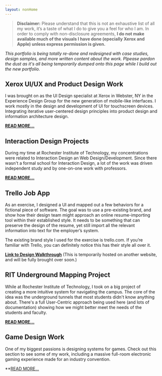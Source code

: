 ```yaml
---
layout: nonHome
---
```


>**Disclaimer:** Please understand that this is not an exhaustive list of all my work, it’s a taste of what I do to give you a feel for who I am. In order to comply with non-disclosure agreements, __I do not make available much of the visuals I have done (epecially Xerox and Apple) unless express permission is given.__

*This portfolio is being totally re-done and redesigned with case studies, design samples, and more written content about the work. Plpease pardon the dust as it's all being temporarily dumped onto this page while I build out the new portfolio.*

## Xerox UI/UX and Product Design Work

I was brought on as the UI Design specialist at Xerox in Webster, NY in the Experience Design Group for the new generation of mobile-like interfaces. I work mostly in the design and development of UI for touchscreen devices. Integrating iterative user-centered design principles into product design and information architecture design.

**[READ MORE...](xerox)**

## Interaction Design Projects

During my time at Rochester Institute of Technology, my concentrations were related to Interaction Design an Web Design/Development. Since there wasn't a formal school for Interaction Design, a lot of the work was driven independent study and by one-on-one work with professors.

**[READ MORE...](IxD)**

## Trello Job App

As an exercise, I designed a UI and mapped out a few behaviors for a fictional piece of software. The goal was to use a pre-existing brand, and show how their design team might approach an online resume-importing tool within their established style. It needs to be something that can preserve the design of the resume, yet still import all the relevant information into text for the employer’s system.

The existing brand style I used for the exercise is trello.com. If you’re familiar with Trello, you can definitely notice this has their style all over it.

**[Link to Design Walkthrough](http://www.davidsutton.net/portfolio/trello-resume-importer/)**
(This is temporarily hosted on another website, and will be fully brought over soon.)

## RIT Underground Mapping Project

While at Rochester Institute of Technology, I took on a big project of creating a more intuitive system for navigating the campus. The core of the idea was the underground tunnels that most students didn't know anything about. There's a full User-Centric approach being used here (and lots of documentation) showing how we might better meet the needs of the students and faculty.

**[READ MORE...](RITmap)**

## Game Design Work
One of my biggest passions is designing systems for games. Check out this section to see some of my work, including a massive full-room electronic gaming experience made for an industry convention.

**[READ MORE...](games)